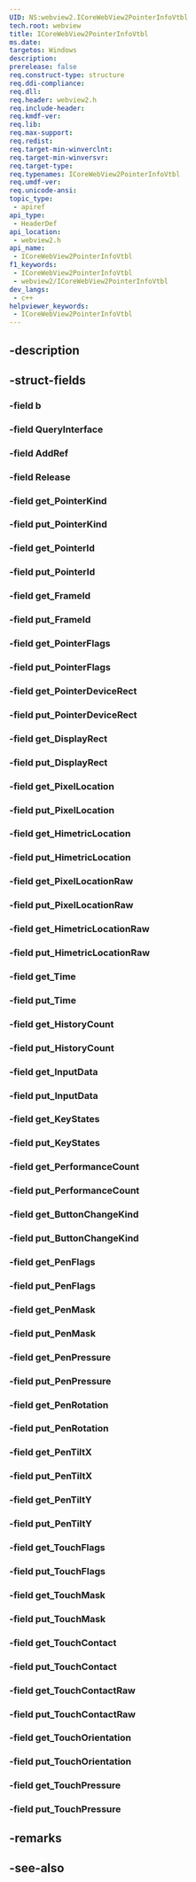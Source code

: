 ```yaml
---
UID: NS:webview2.ICoreWebView2PointerInfoVtbl
tech.root: webview
title: ICoreWebView2PointerInfoVtbl
ms.date: 
targetos: Windows
description: 
prerelease: false
req.construct-type: structure
req.ddi-compliance: 
req.dll: 
req.header: webview2.h
req.include-header: 
req.kmdf-ver: 
req.lib: 
req.max-support: 
req.redist: 
req.target-min-winverclnt: 
req.target-min-winversvr: 
req.target-type: 
req.typenames: ICoreWebView2PointerInfoVtbl
req.umdf-ver: 
req.unicode-ansi: 
topic_type:
 - apiref
api_type:
 - HeaderDef
api_location:
 - webview2.h
api_name:
 - ICoreWebView2PointerInfoVtbl
f1_keywords:
 - ICoreWebView2PointerInfoVtbl
 - webview2/ICoreWebView2PointerInfoVtbl
dev_langs:
 - c++
helpviewer_keywords:
 - ICoreWebView2PointerInfoVtbl
---
```


## -description

## -struct-fields

### -field b

### -field QueryInterface

### -field AddRef

### -field Release

### -field get_PointerKind

### -field put_PointerKind

### -field get_PointerId

### -field put_PointerId

### -field get_FrameId

### -field put_FrameId

### -field get_PointerFlags

### -field put_PointerFlags

### -field get_PointerDeviceRect

### -field put_PointerDeviceRect

### -field get_DisplayRect

### -field put_DisplayRect

### -field get_PixelLocation

### -field put_PixelLocation

### -field get_HimetricLocation

### -field put_HimetricLocation

### -field get_PixelLocationRaw

### -field put_PixelLocationRaw

### -field get_HimetricLocationRaw

### -field put_HimetricLocationRaw

### -field get_Time

### -field put_Time

### -field get_HistoryCount

### -field put_HistoryCount

### -field get_InputData

### -field put_InputData

### -field get_KeyStates

### -field put_KeyStates

### -field get_PerformanceCount

### -field put_PerformanceCount

### -field get_ButtonChangeKind

### -field put_ButtonChangeKind

### -field get_PenFlags

### -field put_PenFlags

### -field get_PenMask

### -field put_PenMask

### -field get_PenPressure

### -field put_PenPressure

### -field get_PenRotation

### -field put_PenRotation

### -field get_PenTiltX

### -field put_PenTiltX

### -field get_PenTiltY

### -field put_PenTiltY

### -field get_TouchFlags

### -field put_TouchFlags

### -field get_TouchMask

### -field put_TouchMask

### -field get_TouchContact

### -field put_TouchContact

### -field get_TouchContactRaw

### -field put_TouchContactRaw

### -field get_TouchOrientation

### -field put_TouchOrientation

### -field get_TouchPressure

### -field put_TouchPressure

## -remarks

## -see-also

